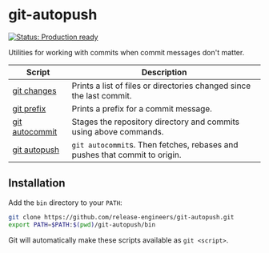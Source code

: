# git-autopush

[![Status: Production ready](https://img.shields.io/badge/status-production_ready-green)](https://release-engineers.com/open-source-badges/)

Utilities for working with commits when commit messages don't matter.

| Script                               | Description                                                                |
|--------------------------------------|----------------------------------------------------------------------------|
| [git changes](bin/git-changes)       | Prints a list of files or directories changed since the last commit.       |
| [git prefix](bin/git-prefix)         | Prints a prefix for a commit message.                                      |
| [git autocommit](bin/git-autocommit) | Stages the repository directory and commits using above commands.          |
| [git autopush](bin/git-autopush)     | `git autocommit`s. Then fetches, rebases and pushes that commit to origin. |

## Installation

Add the `bin` directory to your `PATH`:

```bash
git clone https://github.com/release-engineers/git-autopush.git
export PATH=$PATH:$(pwd)/git-autopush/bin
```

Git will automatically make these scripts available as `git <script>`.
